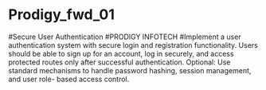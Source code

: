 # Prodigy_fwd_01
#Secure User Authentication
#PRODIGY INFOTECH
#Implement a user authentication system with secure login and registration functionality. Users should be able to sign up for an account, log in securely, and access protected routes only after successful authentication.
Optional: Use standard mechanisms to handle password hashing, session management, and user role- based access control.
